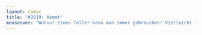 ```yaml
---
layout: comic
title: "#3019: Kommt"
mouseover: "Wuhuu! Einen Teller kann man immer gebrauchen! Vielleicht ist es sogar ein Nu-Teller."
---
```

